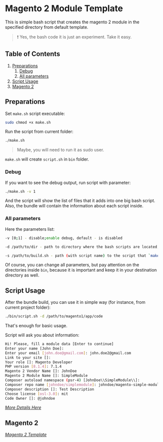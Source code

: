 # Magento 2 Module Template

This is simple bash script that creates the magento 2 module in the specified directory from default template.

> :exclamation: Yes, the bash code it is just an experiment. Take it easy.

## Table of Contents

1. [Preparations](#preparations)
   1. [Debug](#debug)
   2. [All parameters](#all-parameters)
2. [Script Usage](#script-usage)
3. [Magento 2](#magento-2)

## Preparations

Set `make.sh` script executable:

```bash
sudo chmod +x make.sh
```

Run the script from current folder:

```bash
./make.sh
```

> Maybe, you will need to run it as sudo user.

`make.sh` will create `script.sh` in `bin` folder.

### Debug

If you want to see the debug output, run script with parameter:

```bash
./make.sh -v 1
```

And the script will show the list of files that it adds into one big bash script.
Also, the bundle will contain the information about each script inside.

### All parameters

Here the parameters list:

```bash
-v [0;1] - disable;enable debug, default - is disabled

-d /path/to/dir - path to directory where the bash scripts are located, default is `src` directory in this project

-s /path/to/build.sh - path (with script name) to the script that `make` will create, default `bin/script.sh` in this project
```

Of course, you can change all parameters, but pay attention on the directories inside `bin`, because it is important and keep it in your destination directory as well.

## Script Usage

After the bundle build, you can use it in simple way (for instance, from current project folder):

```bash
./bin/script.sh -d /path/to/magento1/app/code
```

That's enough for basic usage.

Script will ask you about information:

```bash
Hi! Please, fill a module data [Enter to continue]
Enter your name [John Doe]: 
Enter your email [john.doe@gmail.com]: john.doe2@gmail.com 
Link to your site []: 
Your role []: Magento Developer
PHP version [8.1.4]: 7.1.4
Magento 2 Vendor Name []: JohnDoe
Magento 2 Module Name []: SimpleModule
Composer autoload namespace (psr-4) [JohnDoe\\SimpleModule\\]: 
Composer repo name [johndoe/simplemodule]: johndoe/magento-simple-module
Composer description []: Test Description
Choose license [osl-3.0]: mit
Code Owner []: @johndoe
```

*[More Details Here](./docs/usage.md)*

## Magento 2

*[Magento 2 Template](./docs/magento.md)*
